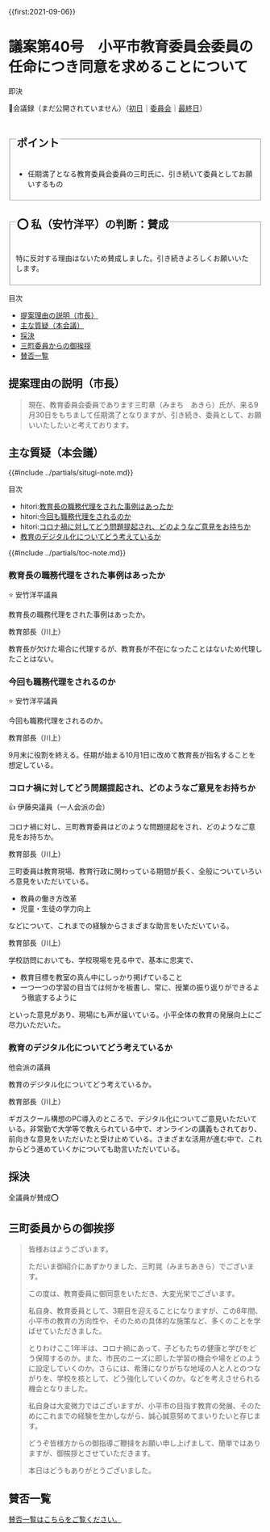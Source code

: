 {{first:2021-09-06}}

# 議案第40号　小平市教育委員会委員の任命につき同意を求めることについて

<i class="fa fa-gavel" aria-hidden="true"></i> 即決

<p id="read-kaigiroku">📄会議録（まだ公開されていません）（<a href="https://ssp.kaigiroku.net/tenant/kodaira/SpTop.html">初日</a>｜<a href="https://ssp.kaigiroku.net/tenant/kodaira/SpTop.html">委員会</a>｜<a href="https://ssp.kaigiroku.net/tenant/kodaira/SpTop.html">最終日</a>）</p>

<fieldset class="pnt">
  <legend><h2>ポイント</h2></legend>

- 任期満了となる教育委員会委員の三町氏に、引き続いて委員としてお願いするもの

</fieldset>

<fieldset class="sanpi">
  <legend><h2>⭕️ 私（安竹洋平）の判断：賛成</h2></legend>

特に反対する理由はないため賛成しました。引き続きよろしくお願いいたします。

</fieldset>

<div class="toc">

目次

- [提案理由の説明（市長）](#提案理由の説明市長)
- [主な質疑（本会議）](#主な質疑)
- [採決](#採決)
- [三町委員からの御挨拶](#三町委員からの御挨拶)
- [賛否一覧](#賛否一覧)

</div>

## 提案理由の説明（市長）
> 現在、教育委員会委員であります三町章（みまち　あきら）氏が、来る9月30日をもちまして任期満了となりますが、引き続き、委員として、お願いいたしたいと考えております。


<div class="situgi">

## 主な質疑（本会議）
{{#include ../partials/situgi-note.md}}

<div class="toc">

目次

- hitori:[教育長の職務代理をされた事例はあったか](#教育長の職務代理をされた事例はあったか)
- hitori:[今回も職務代理をされるのか](#今回も職務代理をされるのか)
- hitori:[コロナ禍に対してどう問題提起され、どのようなご意見をお持ちか](#コロナ禍に対してどう問題提起されどのようなご意見をお持ちか)
- [教育のデジタル化についてどう考えているか](#教育のデジタル化についてどう考えているか)

{{#include ../partials/toc-note.md}}

</div>

### 教育長の職務代理をされた事例はあったか
<div class="balloon bl-left"><span class="yasutake">⭐️ 安竹洋平議員</span><br><div>

教育長の職務代理をされた事例はあったか。

</div></div>

<div class="balloon bl-right">教育部長（川上）<br><div>

教育長が欠けた場合に代理するが、教育長が不在になったことはないため代理したことはない。

</div></div>

### 今回も職務代理をされるのか

<div class="balloon bl-left"><span class="yasutake">⭐️ 安竹洋平議員</span><br><div>

今回も職務代理をされるのか。

</div></div>

<div class="balloon bl-right">教育部長（川上）<br><div>

9月末に役割を終える。任期が始まる10月1日に改めて教育長が指名することを想定している。

</div></div>

### コロナ禍に対してどう問題提起され、どのようなご意見をお持ちか

<div class="balloon bl-left">👍 伊藤央議員（一人会派の会）<br><div>

コロナ禍に対し、三町教育委員はどのような問題提起をされ、どのようなご意見をお持ちか。

</div></div>

<div class="balloon bl-right">教育部長（川上）<br><div>

三町委員は教育現場、教育行政に関わっている期間が長く、全般についていろいろ意見をいただいている。
- 教員の働き方改革
- 児童・生徒の学力向上

などについて、これまでの経験からさまざまな助言をいただいている。

</div></div>

<div class="balloon bl-right">教育部長（川上）<br><div>

学校訪問においても、学校現場を見る中で、基本に忠実で、
- 教育目標を教室の真ん中にしっかり掲げていること
- 一つ一つの学習の目当ては何かを板書し、常に、授業の振り返りができるよう徹底するように

といった意見があり、現場にも声が届いている。小平全体の教育の発展向上にご尽力いただいた。

</div></div>

### 教育のデジタル化についてどう考えているか

<div class="balloon bl-left">他会派の議員<br><div>

教育のデジタル化についてどう考えているか。

</div></div>

<div class="balloon bl-right">教育部長（川上）<br><div>

ギガスクール構想のPC導入のところで、デジタル化についてご意見いただいている。非常勤で大学等で教えられている中で、オンラインの講義もされており、前向きな意見をいただいたと受け止めている。さまざまな活用が進む中で、これからどう進めていくかについても助言いただいている。

</div></div>


</div>

## 採決

全議員が賛成⭕️

## 三町委員からの御挨拶
> 皆様おはようございます。
>
> ただいま御紹介にあずかりました、三町晃（みまちあきら）でございます。
>
> この度は、教育委員に御同意をいただき、大変光栄でございます。
>
> 私自身、教育委員として、3期目を迎えることになりますが、この8年間、小平市の教育の方向性や、そのための具体的な施策など、多くのことを学ばせていただきました。
>
> とりわけここ1年半は、コロナ禍にあって、子どもたちの健康と学びをどう保障するのか。また、市民のニーズに即した学習の機会や場をどのように設定していくのか。さらには、希薄になりがちな地域の人と人とのつながりを、学校を核として、どう強化していくのか。などを考えさせられる機会となりました。
>
> 私自身は大変微力ではございますが、小平市の目指す教育の発展、そのためにこれまでの経験を生かしながら、誠心誠意努めてまいりたいと存じます。
>
> どうぞ皆様方からの御指導ご鞭撻をお願い申し上げまして、簡単ではありますが、御挨拶とさせていただきます。
>
> 本日はどうもありがとうございました。

## 賛否一覧
[賛否一覧はこちらをご覧ください。](./index.md#賛否)

